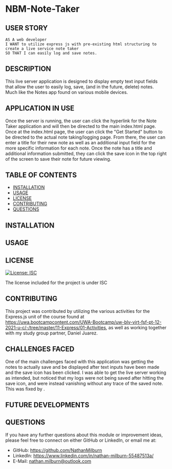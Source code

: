 # NBM-Note-Taker

## USER STORY

    AS A web developer
    I WANT to utilize express js with pre-existing html structuring to create a live service note taker 
    SO THAT I can easily log and save notes.

## DESCRIPTION
This live server application is designed to display empty text input fields that allow the user to easily log, save, (and in the future, delete) notes. Much like the Notes app found on various mobile devices.

## APPLICATION IN USE
Once the server is running, the user can click the hyperlink for the Note Taker application and will then be directed to the main index.html page. Once at the index.html page, the user can click the "Get Started" button to be directed to the actual note taking/logging page. From there, the user can enter a title for their new note as well as an additional input field for the more specific information for each note. Once the note has a title and additional information submitted, they can click the save icon in the top right of the screen to save their note for future viewing.

## TABLE OF CONTENTS
- [INSTALLATION](#installation)
- [USAGE](#usage)
- [LICENSE](#license)
- [CONTRIBUTING](#contributing)
- [QUESTIONS](#questions)

## INSTALLATION


## USAGE 


## LICENSE
[![License: ISC](https://img.shields.io/badge/License-ISC-blue.svg)](https://opensource.org/licenses/ISC)

The license included for the project is under ISC

## CONTRIBUTING 
This project was contributed by utilizing the various activities for the Express.js unit of the course found at https://uwa.bootcampcontent.com/UWA-Bootcamp/uw-blv-virt-fsf-pt-12-2021-u-c/-/tree/master/11-Express/01-Activities, as well as working together with my study group partner, Daniel Juarez. 

## CHALLENGES FACED 
One of the main challenges faced with this application was getting the notes to actually save and be displayed after text inputs have been made and the save icon has been clicked. I was able to get the live server working as intended, but noticed that my logs were not being saved after hitting the save icon, and were instead vanishing without any trace of the saved note. This was fixed by . 

## FUTURE DEVELOPMENTS 


## QUESTIONS
If you have any further questions about this module or improvement ideas, please feel free to connect on either GitHub or LinkedIn, or email me at:
* GitHub: https://github.com/NathanMilburn
* LinkedIn: https://www.linkedin.com/in/nathan-milburn-55487513a/
* E-Mail: nathan.milburn@outlook.com
